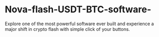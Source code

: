 # Nova-flash-USDT-BTC-software-
Explore one of the most powerful software ever built and experience a major shift in crypto flash with simple click of your buttons.
